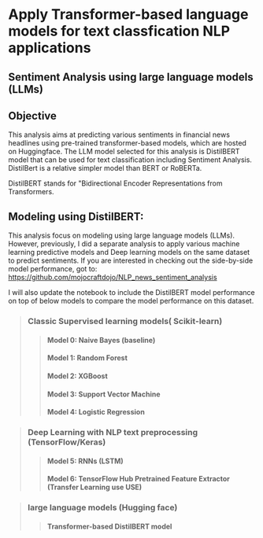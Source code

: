 # **Apply Transformer-based language models for text classfication NLP applications**


##  Sentiment Analysis using large language models (LLMs)



## Objective

This analysis aims at predicting various sentiments in financial news headlines using pre-trained transformer-based models, which are hosted on Huggingface.
The LLM model selected for this analysis is DistilBERT model that can be used for text classification including Sentiment Analysis. DistilBert is a relative simpler model than BERT or RoBERTa.

DistilBERT stands for "Bidirectional Encoder Representations from Transformers.


## Modeling using DistilBERT:

This analysis focus on modeling using large language models (LLMs). However, previously, I did a separate analysis to apply various machine learning predictive models and Deep learning models on the same dataset to predict sentiments. If you are interested in checking out the side-by-side model performance, got to: https://github.com/mojocraftdojo/NLP_news_sentiment_analysis


I will also update the notebook to include the DistilBERT model performance on top of below models to compare the model performance on this dataset.

>### **Classic Supervised learning models( Scikit-learn)**
>> #### Model 0: Naive Bayes (baseline)
>> #### Model 1: Random Forest
>> #### Model 2: XGBoost
>> #### Model 3: Support Vector Machine
>> #### Model 4: Logistic Regression

> ### **Deep Learning with NLP text preprocessing (TensorFlow/Keras)**
>> #### Model 5: RNNs (LSTM)
>> #### Model 6: TensorFlow Hub Pretrained Feature Extractor (Transfer Learning use USE)

> ### **large language models (Hugging face)**
>> #### Transformer-based DistilBERT model

